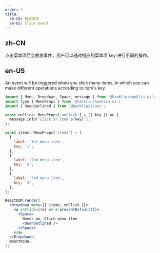 ```yaml
---
order: 4
title:
  zh-CN: 触发事件
  en-US: Click event
---
```


## zh-CN

点击菜单项后会触发事件，用户可以通过相应的菜单项 key 进行不同的操作。

## en-US

An event will be triggered when you click menu items, in which you can make different operations according to item's key.

```jsx
import { Menu, Dropdown, Space, message } from '@hankliu/hankliu-ui';
import type { MenuProps } from '@hankliu/hankliu-ui';
import { DownOutlined } from '@hankliu/icons';

const onClick: MenuProps['onClick'] = ({ key }) => {
  message.info(`Click on item ${key}`);
};

const items: MenuProps['items'] = [
  {
    label: '1st menu item',
    key: '1',
  },
  {
    label: '2nd menu item',
    key: '2',
  },
  {
    label: '3rd menu item',
    key: '3',
  },
];

ReactDOM.render(
  <Dropdown menu={{ items, onClick }}>
    <a onClick={(e) => e.preventDefault()}>
      <Space>
        Hover me, Click menu item
        <DownOutlined />
      </Space>
    </a>
  </Dropdown>,
  mountNode,
);
```
